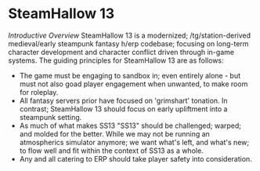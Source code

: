 # SteamHallow 13
*Introductive Overview*
SteamHallow 13 is a modernized; /tg/station-derived medieval/early steampunk fantasy h/erp codebase; focusing on long-term character development and character conflict driven through in-game systems.
The guiding principles for SteamHallow 13 are as follows:
- The game must be engaging to sandbox in; even entirely alone - but must not also goad player engagement when unwanted, to make room for roleplay.
- All fantasy servers prior have focused on 'grimshart' tonation. In contrast; SteamHallow 13 should focus on early upliftment into a steampunk setting.
- As much of what makes SS13 "SS13" should be challenged; warped; and molded for the better. While we may not be running an atmospherics simulator anymore; we want what's left, and what's new; to flow well and fit within the context of SS13 as a whole.
- Any and all catering to ERP should take player safety into consideration. 
